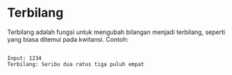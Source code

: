 # Terbilang

Terbilang adalah fungsi untuk mengubah bilangan menjadi terbilang, seperti yang biasa ditemui pada kwitansi. Contoh:

<code>
Input: 1234
Terbilang: Seribu dua ratus tiga puluh empat
</code>

